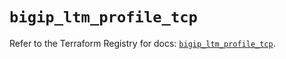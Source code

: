 # `bigip_ltm_profile_tcp`

Refer to the Terraform Registry for docs: [`bigip_ltm_profile_tcp`](https://registry.terraform.io/providers/f5networks/bigip/1.24.1/docs/resources/ltm_profile_tcp).
